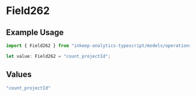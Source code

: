 # Field262

## Example Usage

```typescript
import { Field262 } from "inkeep-analytics-typescript/models/operations";

let value: Field262 = "count_projectId";
```

## Values

```typescript
"count_projectId"
```